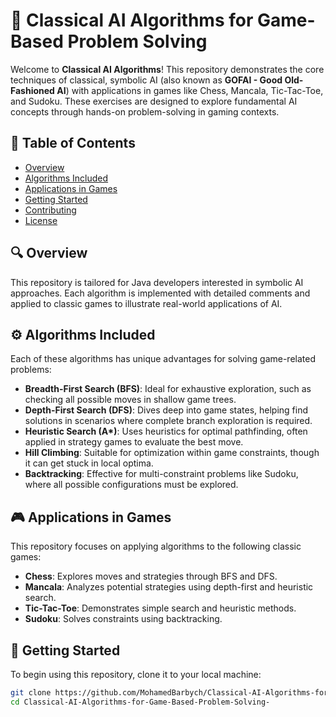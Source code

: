 # 🎲 Classical AI Algorithms for Game-Based Problem Solving

Welcome to **Classical AI Algorithms**! This repository demonstrates the core techniques of classical, symbolic AI (also known as **GOFAI - Good Old-Fashioned AI**) with applications in games like Chess, Mancala, Tic-Tac-Toe, and Sudoku. These exercises are designed to explore fundamental AI concepts through hands-on problem-solving in gaming contexts.

## 📂 Table of Contents
- [Overview](#overview)
- [Algorithms Included](#algorithms-included)
- [Applications in Games](#applications-in-games)
- [Getting Started](#getting-started)
- [Contributing](#contributing)
- [License](#license)

## 🔍 Overview
This repository is tailored for Java developers interested in symbolic AI approaches. Each algorithm is implemented with detailed comments and applied to classic games to illustrate real-world applications of AI.

## ⚙️ Algorithms Included
Each of these algorithms has unique advantages for solving game-related problems:

- **Breadth-First Search (BFS)**: Ideal for exhaustive exploration, such as checking all possible moves in shallow game trees.
- **Depth-First Search (DFS)**: Dives deep into game states, helping find solutions in scenarios where complete branch exploration is required.
- **Heuristic Search (A\*)**: Uses heuristics for optimal pathfinding, often applied in strategy games to evaluate the best move.
- **Hill Climbing**: Suitable for optimization within game constraints, though it can get stuck in local optima.
- **Backtracking**: Effective for multi-constraint problems like Sudoku, where all possible configurations must be explored.

## 🎮 Applications in Games
This repository focuses on applying algorithms to the following classic games:

- **Chess**: Explores moves and strategies through BFS and DFS.
- **Mancala**: Analyzes potential strategies using depth-first and heuristic search.
- **Tic-Tac-Toe**: Demonstrates simple search and heuristic methods.
- **Sudoku**: Solves constraints using backtracking.

## 🚀 Getting Started
To begin using this repository, clone it to your local machine:

```bash
git clone https://github.com/MohamedBarbych/Classical-AI-Algorithms-for-Game-Based-Problem-Solving-.git
cd Classical-AI-Algorithms-for-Game-Based-Problem-Solving-

